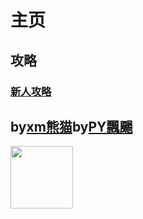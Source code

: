 # 主页
 ## 攻略
  ### [新人攻略](XRGL.md)

## by[xm熊猫]()by[PY飄颺]()


<a href="https://vercel.com/?utm_source=docsifyjsdocs" target="_blank"><img src="_media/vercel_logo.svg" width="100px"></a>

